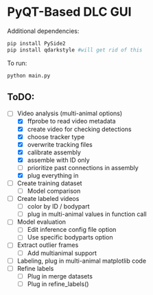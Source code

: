 # PyQT-Based DLC GUI

Additional dependencies:
```bash
pip install PySide2
pip install qdarkstyle #will get rid of this
```

To run:
```bash
python main.py
```

## ToDO:
- [ ] Video analysis (multi-animal options)
  - [x] ffprobe to read video metadata
  - [x] create video for checking detections
  - [x] choose tracker type
  - [x] overwrite tracking files
  - [x] calibrate assembly
  - [x] assemble with ID only
  - [ ] prioritize past connections in assembly
  - [x] plug everything in 
- [ ] Create training dataset
  - [ ] Model comparison
- [ ] Create labeled videos
  - [ ] color by ID / bodypart
  - [ ] plug in multi-animal values in function call
- [ ] Model evaluation
  - [ ] Edit inference config file option
  - [ ] Use specific bodyparts option
- [ ] Extract outlier frames
  - [ ] Add multianimal support
- [ ] Labeling, plug in multi-animal matplotlib code
- [ ] Refine labels
  - [ ] Plug in merge datasets 
  - [ ] Plug in refine_labels()
